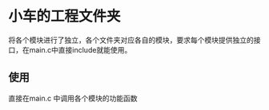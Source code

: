 # 小车的工程文件夹

将各个模块进行了独立，各个文件夹对应各自的模块，要求每个模块提供独立的接口，在main.c中直接include就能使用。

## 使用

直接在main.c 中调用各个模块的功能函数